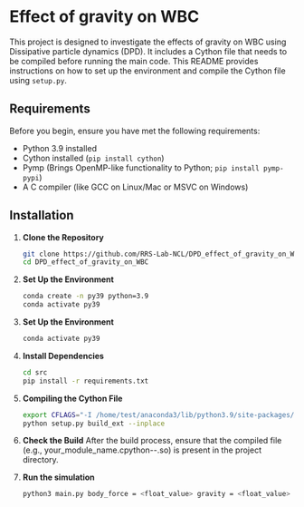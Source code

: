 # Effect of gravity on WBC
This project is designed to investigate the effects of gravity on WBC using Dissipative particle dynamics (DPD). It includes a Cython file that needs to be compiled before running the main code. This README provides instructions on how to set up the environment and compile the Cython file using `setup.py`.

## Requirements

Before you begin, ensure you have met the following requirements:

- Python 3.9 installed
- Cython installed (`pip install cython`)
- Pymp (Brings OpenMP-like functionality to Python; `pip install pymp-pypi`)
- A C compiler (like GCC on Linux/Mac or MSVC on Windows)

## Installation

1. **Clone the Repository**

   ```bash
   git clone https://github.com/RRS-Lab-NCL/DPD_effect_of_gravity_on_WBC.git
   cd DPD_effect_of_gravity_on_WBC
   
2. **Set Up the Environment**

   ```bash
   conda create -n py39 python=3.9
   conda activate py39

3. **Set Up the Environment**

   ```bash
   conda activate py39
   
4. **Install Dependencies**

   ```bash
   cd src
   pip install -r requirements.txt

5. **Compiling the Cython File**

   ```bash
   export CFLAGS="-I /home/test/anaconda3/lib/python3.9/site-packages/numpy/core/include $CFLAGS"
   python setup.py build_ext --inplace

6. **Check the Build**
   After the build process, ensure that the compiled file (e.g., your_module_name.cpython-<version>-<platform>.so) is present in the project directory.
   
7. **Run the simulation**

   ```bash
   python3 main.py body_force = <float_value> gravity = <float_value>
